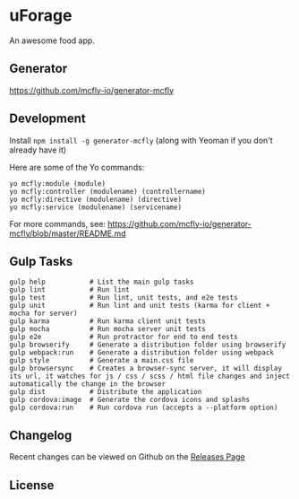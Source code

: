 # uForage
An awesome food app.

## Generator
https://github.com/mcfly-io/generator-mcfly

## Development
Install ``` npm install -g generator-mcfly ``` (along with Yeoman if you don't already have it)

Here are some of the Yo commands:
```
yo mcfly:module (module)
yo mcfly:controller (modulename) (controllername)
yo mcfly:directive (modulename) (directive)
yo mcfly:service (modulename) (servicename)
```

For more commands, see:
https://github.com/mcfly-io/generator-mcfly/blob/master/README.md

## Gulp Tasks
```
gulp help           # List the main gulp tasks
gulp lint           # Run lint
gulp test           # Run lint, unit tests, and e2e tests
gulp unit           # Run lint and unit tests (karma for client + mocha for server)
gulp karma          # Run karma client unit tests
gulp mocha          # Run mocha server unit tests
gulp e2e            # Run protractor for end to end tests
gulp browserify     # Generate a distribution folder using browserify
gulp webpack:run    # Generate a distribution folder using webpack
gulp style          # Generate a main.css file
gulp browsersync    # Creates a browser-sync server, it will display its url, it watches for js / css / scss / html file changes and inject automatically the change in the browser
gulp dist           # Distribute the application
gulp cordova:image  # Generate the cordova icons and splashs
gulp cordova:run    # Run cordova run (accepts a --platform option)
```

## Changelog

Recent changes can be viewed on Github on the [Releases Page](https://github.com//forage/releases)

## License
